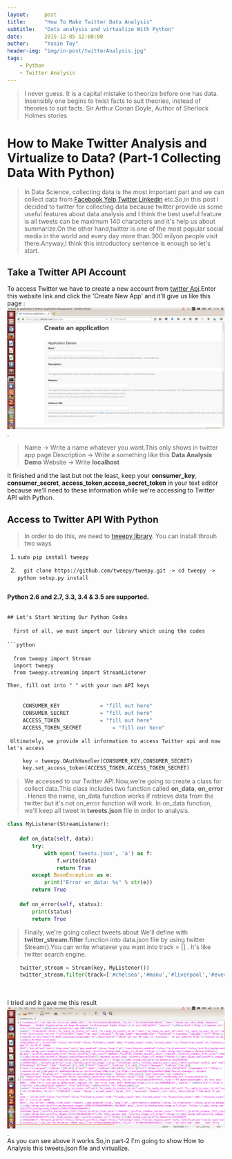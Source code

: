 ```yaml
---
layout:     post
title:      "How To Make Twitter Data Analysis"
subtitle:   "Data analysis and virtualize With Python"
date:       2015-12-05 12:00:00
author:     "Yasin Toy"
header-img: "img/in-post/twitterAnalysis.jpg"
tags:
    - Python
    - Twitter Analysis
---
```



> I never guess. It is a capital mistake to theorize before one has data. Insensibly one begins to twist facts to suit theories, instead of theories to suit facts.
Sir Arthur Conan Doyle, Author of Sherlock Holmes stories

# How to Make Twitter Analysis and Virtualize to Data? (Part-1 Collecting Data With Python)

> In Data Science, collecting data is the most important part and we can collect data from [Facebook](http://www.facebook.com),[Yelp](http://www.yelp.com),[Twitter](http://www.twitter.com),[Linkedin](http://wwww.linkedin.com) etc.So,in this post I decided to twitter for collecting data because twitter provide us some useful features about data analysis and I think the best useful feature is all tweets can be maximum 140 characters and it's help us about summarize.On the other hand,twitter is one of the most popular social media in the world and every day more than 300 milyon people visit there.Anyway,I think this introductory sentence is enough so let's start.
	
## Take a Twitter API Account
	
   To access Twitter we have to create a new account from [twitter Api](https://apps.twitter.com/).Enter this website link and click the 'Create New App' and it'll give us like this page : ![img](/img/in-post/createApplicationPage.png).
 
> Name 		  -> Write a name whatever you want.This only shows in twitter app page
> Description 	  -> Write a something like this **Data Analysis Demo**
> Website         -> Write **localhost**

   It finished and the last but not the least, keep your **consumer_key**, **consumer_secret**, **access_token**,**access_secret_token** in your text editor because we'll need to these information while we're accessing to Twitter API with Python.


## Access to Twitter API With Python

> In order to do this, we need to [tweepy library](http://www.tweepy.org/).
> You can install throuh two ways
1) ``` sudo pip install tweepy ```
2) ```  git clone https://github.com/tweepy/tweepy.git -> cd tweepy -> python setup.py install```	   
	    
   ```
**Python 2.6 and 2.7, 3.3, 3.4 & 3.5 are supported.**
  ```

## Let's Start Writing Our Python Codes

	First of all, we must import our library which using the codes
	
 ```python
 	
	from tweepy import Stream
	import tweepy
	from tweepy.streaming import StreamListener
```

	Then, fill out into " " with your own API keys
	
```	python

	 CONSUMER_KEY    	      = "fill out here"
	 CONSUMER_SECRET	      = "fill out here"
	 ACCESS_TOKEN    	      = "fill out here"
	 ACCESS_TOKEN_SECRET  	      = "fill our here" 
```

	 Ultimately, we provide all information to access Twitter api and now let's access
	
```python
	 key = tweepy.OAuthHandler(CONSUMER_KEY,CONSUMER_SECRET)
	 key.set_access_token(ACCESS_TOKEN,ACCESS_TOKEN_SECRET)

```

> We accessed to our Twitter API.Now,we're going to create a class for collect data.This class includes two function called **on_data**, **on_error** . Hence the name, on_data function works if retrieve data from the twitter but it's not on_error function will work. In on_data function, we'll keep all tweet in **tweets.json** file in order to analysis.

```python
class MyListener(StreamListener):
 
    def on_data(self, data):
        try:
            with open('tweets.json', 'a') as f:
                f.write(data)
                return True
        except BaseException as e:
            print("Error on_data: %s" % str(e))
        return True
 
    def on_error(self, status):
        print(status)
        return True

```

> Finally, we're going collect tweets about We'll define with **twitter_stream.filter** function into data.json file by using twitter Stream().You can write whatever you want into track = [] . It's like twitter search engine.
	
```python	
	twitter_stream = Stream(key, MyListener())
	twitter_stream.filter(track=['#chelsea','#manu','#liverpool','#everton'],languages=['en']) 
	
	
```

I tried and it gave me this result  </br>![img](/img/in-post/tweetsResult.png). 
</br>As you can see above it works.So,in part-2 I'm going to show How to Analysis this tweets.json file and virtualize.






	


